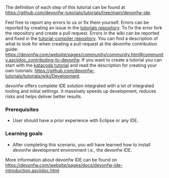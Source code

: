 


The definition of each step of this tutorial can be found at https://github.com/devonfw-tutorials/tutorials/tree/main/devonfw-ide. 

Feel free to report any errors to us or fix them yourself. Errors can be reported by creating an issue in the [tutorials repository](https://github.com/devonfw-tutorials/tutorials/issues). To fix the error fork the repository and create a pull request. Errors in the wiki can be reported and fixed in the [tutorial-compiler repository](https://github.com/devonfw-tutorials/tutorial-compiler).
You can find a description of what to look for when creating a pull request at the devonfw contribution guide: https://devonfw.com/website/pages/community/community.html#community.asciidoc_contributing-to-devonfw. If you want to create a tutorial you can start with the [katacoda tutorial](https://katacoda.com/devonfw/scenarios/create-your-own-tutorial) and read the description for creating your own tutorials: https://github.com/devonfw-tutorials/tutorials/wiki/Development.

devonfw offers complete IDE solution integrated with a lot​ of integrated tooling and initial settings​. 
It massively speeds up development, reduces risks and helps deliver better results.


### Prerequisites

* User should have a prior experience with Eclipse or any IDE. 


### Learning goals

* After completing this scenario, you will have learned how to install devonfw development environment i.e., the devonfw IDE.


More information about devonfw IDE can be found on https://devonfw.com/website/pages/docs/devonfw-ide-introduction.asciidoc.html
